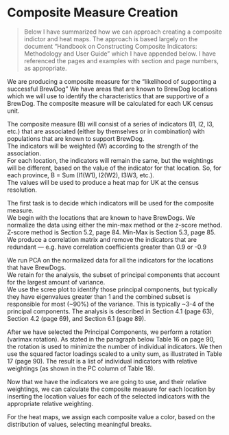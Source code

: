 # Composite Measure Creation

> Below I have summarized how we can approach creating a composite indictor and heat maps. The approach is based largely on the document “Handbook on Constructing Composite Indicators: Methodology and User Guide” which I have appended below. I have referenced the pages and examples with section and page numbers, as appropriate.

We are producing a composite measure for the “likelihood of supporting a successful BrewDog”
We have areas that are known to BrewDog locations which we will use to identify the characteristics that are supportive of a BrewDog.
The composite measure will be calculated for each UK census unit.

The composite measure (B) will consist of a series of indicators (I1, I2, I3, etc.) that are associated (either by themselves or in combination) with populations that are known to support BrewDog.  
The indicators will be weighted (W) according to the strength of the association.  
For each location, the indicators will remain the same, but the weightings will be different, based on the value of the indicator for that location.
So, for each province, B = Sum (I1(W1), I2(W2), I3W3, etc.).  
The values will be used to produce a heat map for UK at the census resolution.

The first task is to decide which indicators will be used for the composite measure.  
We begin with the locations that are known to have BrewDogs.
We normalize the data using either the min-max method or the z-score method.
Z-score method is Section 5.2, page 84. Min-Max is Section 5.3, page 85.
We produce a correlation matrix and remove the indicators that are redundant — e.g. have correlation coefficients greater than 0.9 or -0.9

We run PCA on the normalized data for all the indicators for the locations that have BrewDogs.  
We retain for the analysis, the subset of principal components that account for the largest amount of variance.  
We use the scree plot to identify those principal components, but typically they have eigenvalues greater than 1 and the combined subset is responsible for most (~90%) of the variance. This is typically ~3-4 of the principal components. The analysis is described in Section 4.1 (page 63), Section 4.2 (page 69), and Section 6.1 (page 89).

After we have selected the Principal Components, we perform a rotation (varimax rotation). As stated in the paragraph below Table 16 on page 90, the rotation is used to minimize the number of individual indicators. We then use the squared factor loadings scaled to a unity sum, as illustrated in Table 17 (page 90). The result is a list of individual indicators with relative weightings (as shown in the PC column of Table 18).

Now that we have the indicators we are going to use, and their relative weightings, we can calculate the composite measure for each location by inserting the location values for each of the selected indicators with the appropriate relative weighting.

For the heat maps, we assign each composite value a color, based on the distribution of values, selecting meaningful breaks.
